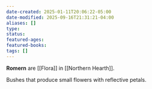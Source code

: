 ```yaml
---
date-created: 2025-01-11T20:06:22-05:00
date-modified: 2025-09-16T21:31:21-04:00
aliases: []
type: 
status: 
featured-ages: 
featured-books: 
tags: []
---
```

**Romern** are [[Flora]] in [[Northern Hearth]].

Bushes that produce small flowers with reflective petals.